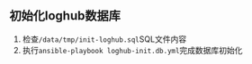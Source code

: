 ## 初始化loghub数据库

1. 检查`/data/tmp/init-loghub.sql`SQL文件内容
2. 执行`ansible-playbook loghub-init.db.yml`完成数据库初始化
